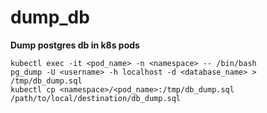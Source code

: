 # dump_db

**Dump postgres db in k8s pods**

    kubectl exec -it <pod_name> -n <namespace> -- /bin/bash
    pg_dump -U <username> -h localhost -d <database_name> > /tmp/db_dump.sql
    kubectl cp <namespace>/<pod_name>:/tmp/db_dump.sql /path/to/local/destination/db_dump.sql
